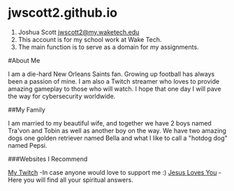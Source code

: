 # jwscott2.github.io

1. Joshua Scott jwscott2@my.waketech.edu
2. This account is for my school work at Wake Tech.
3. The main function is to serve as a domain for my assignments.

#About Me

I am a die-hard New Orleans Saints fan. Growing up football has always been a passion of mine. I am also a Twitch streamer who loves to provide amazing gameplay to those who will watch. I hope that one day I will pave the way for cybersecurity worldwide.

##My Family

I am married to my beautiful wife, and together we have 2 boys named Tra'von and Tobin as well as another boy on the way. We have two amazing dogs one golden retriever named Bella and what I like to call a "hotdog dog" named Pepsi.

###Websites I Recommend

[My Twitch](https://www.twitch.tv/thelostclan) -In case anyone would love to support me :)
[Jesus Loves You](https://www.bible.com/bible/111/GEN.INTRO1.NIV) -Here you will find all your spiritual answers.